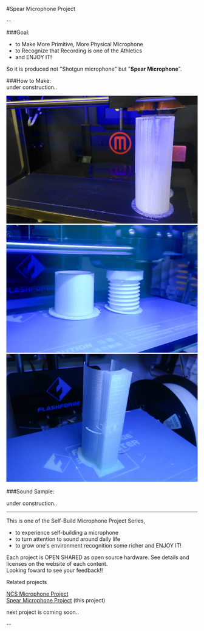 #Spear Microphone Project

--



###Goal:  

- to Make More Primitive, More Physical Microphone  
- to Recognize that Recording is one of the Athletics   
- and ENJOY IT!

So it is produced not "Shotgun microphone" but "**Spear Microphone**".


###How to Make:  
under construction..  

![NCS Microphone](pics/Spear_Mic_Printing.jpg) 
![NCS Microphone](pics/Spear_Mic_End_Printing.jpg) 
![NCS Microphone](pics/Spear_Mic_Holer_Printing.jpg)  


###Sound Sample:    

under construction..  
  
  
----
This is one of the Self-Build Microphone Project Series,   
  
- to experience self-building a microphone
- to turn attention to sound around daily life  
- to grow one's environment recognition some richer and ENJOY IT!  

Each project is OPEN SHARED as open source hardware.  See details and licenses on the website of each content.  
Looking foward to see your feedback!!  

Related projects  

[NCS Microphone Project](https://github.com/yosukesakai/Spear_Michrophone_Project)  
[Spear Microphone Project](https://github.com/yosukesakai/Spear_Michrophone_Project) (this project)    

next project is coming soon..

--
